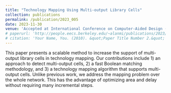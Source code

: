 ```yaml
---
title: "Technology Mapping Using Multi-output Library Cells"
collection: publications
permalink: /publication/2023_005
date: 2023-11-30
venue: 'Accepted at International Conference on Computer-Aided Design (ICCAD)'
# paperurl: 'http://people.eecs.berkeley.edu/~alanmi/publications/2023/iwls23_lut.pdf'
# citation: 'Your Name, You. (2010). &quot;Paper Title Number 2.&quot; <i>Journal 1</i>. 1(2).'
---
```

This paper presents a scalable method to increase the support of multi-output library cells in technology mapping. Our contributions include 1) an approach to detect multi-output cells, 2) a fast Boolean matching methodology, and 3) a technology mapping algorithm that supports multi-output cells. Unlike previous work, we address the mapping problem over the whole network. This has the advantage of optimizing area and delay without requiring many incremental steps.

<!-- [Download paper here](http://people.eecs.berkeley.edu/~alanmi/publications/2023/iwls23_lut.pdf) -->

<!-- Recommended citation: Your Name, You. (2010). "Paper Title Number 2." <i>Journal 1</i>. 1(2). -->